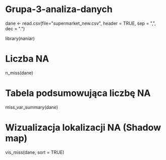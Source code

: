 # Grupa-3-analiza-danych

dane <- read.csv(file="supermarket_new.csv", header = TRUE, sep = ",", dec = ".")

library(naniar)

# Liczba NA
n_miss(dane)

# Tabela podsumowująca liczbę NA
miss_var_summary(dane)

# Wizualizacja lokalizacji NA (Shadow map)
vis_miss(dane, sort = TRUE)


